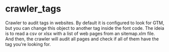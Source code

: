 # crawler_tags
Crawler to audit tags in websites. By default it is configured to look for GTM, but you can change this object to another tag inside the font code.
The ideia is to read a csv or xlsx with a list of web pages from an sitemap.xlm file. And then, the crawler will audit all pages and check if all of them have the tag you're looking for.
